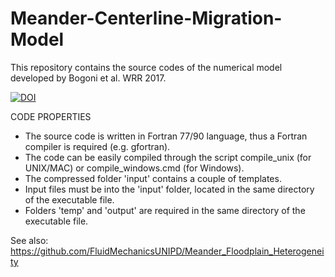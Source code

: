 # Meander-Centerline-Migration-Model
This repository contains the source codes of the numerical model developed by Bogoni et al. WRR 2017.

[![DOI](https://zenodo.org/badge/95902287.svg)](https://zenodo.org/badge/latestdoi/95902287)

CODE PROPERTIES
* The source code is written in Fortran 77/90 language, thus a Fortran compiler is required (e.g. gfortran).
* The code can be easily compiled through the script compile_unix (for UNIX/MAC) or compile_windows.cmd (for Windows).
* The compressed folder 'input' contains a couple of templates.
* Input files must be into the 'input' folder, located in the same directory of the executable file.
* Folders 'temp' and 'output' are required in the same directory of the executable file.

See also: https://github.com/FluidMechanicsUNIPD/Meander_Floodplain_Heterogeneity
